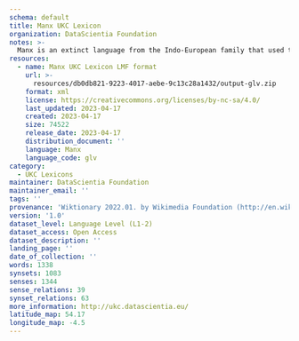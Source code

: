 ```yaml
---
schema: default
title: Manx UKC Lexicon
organization: DataScientia Foundation
notes: >-
  Manx is an extinct language from the Indo-European family that used to be spoken in Eurasia. The UKC Lexicon of Manx is represented as a lexico-semantic network. It consists of words, word senses, synsets, as well as sense-level and synset-level relationships
resources:
  - name: Manx UKC Lexicon LMF format
    url: >-
      resources/db0db821-9223-4017-aebe-9c13c28a1432/output-glv.zip
    format: xml
    license: https://creativecommons.org/licenses/by-nc-sa/4.0/
    last_updated: 2023-04-17
    created: 2023-04-17
    size: 74522
    release_date: 2023-04-17
    distribution_document: ''
    language: Manx
    language_code: glv
category:
  - UKC Lexicons
maintainer: DataScientia Foundation
maintainer_email: ''
tags: ''
provenance: 'Wiktionary 2022.01. by Wikimedia Foundation (http://en.wiktionary.org); CogNet 2.1 by Khuyagbaatar Batsuren, National University of Mongolia (http://cognet.ukc.disi.unitn.it); MorphyNet 2.0 by Gábor Bella and Khuyagbaatar Batsuren (http://ukc.disi.unitn.it/index.php/morphynet/); Antonymy 1.0 by Gábor Bella (http://ukc.datascientia.eu); Princeton WordNet 2.1 by Princeton University (https://wordnet.princeton.edu)'
version: '1.0'
dataset_level: Language Level (L1-2)
dataset_access: Open Access
dataset_description: ''
landing_page: ''
date_of_collection: ''
words: 1338
synsets: 1083
senses: 1344
sense_relations: 39
synset_relations: 63
more_information: http://ukc.datascientia.eu/
latitude_map: 54.17
longitude_map: -4.5
---
```

